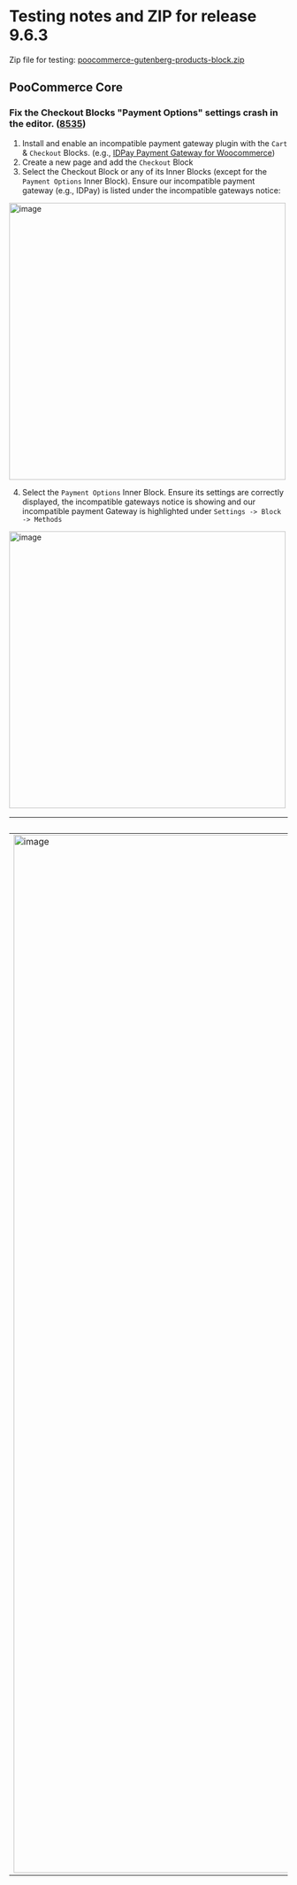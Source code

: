 # Testing notes and ZIP for release 9.6.3

Zip file for testing: [poocommerce-gutenberg-products-block.zip](https://github.com/poocommerce/poocommerce-blocks/files/10841107/poocommerce-gutenberg-products-block.zip)


## PooCommerce Core

### Fix the Checkout Blocks "Payment Options" settings crash in the editor. ([8535](https://github.com/poocommerce/poocommerce-blocks/pull/8535))

1. Install and enable an incompatible payment gateway plugin with the `Cart` & `Checkout` Blocks. (e.g., [IDPay Payment Gateway for Woocommerce](https://wordpress.org/plugins/woo-idpay-gateway/))
2. Create a new page and add the `Checkout` Block
3. Select the Checkout Block or any of its Inner Blocks (except for the `Payment Options` Inner Block). Ensure our incompatible payment gateway (e.g., IDPay) is listed under the incompatible gateways notice:

<img width="500" alt="image" src="https://user-images.githubusercontent.com/14235870/221174704-1d12e2bc-6c6c-4089-a2d2-a7bedc7f55c3.png">

4. Select the `Payment Options` Inner Block. Ensure its settings are correctly displayed, the incompatible gateways notice is showing and our incompatible payment Gateway is highlighted under `Settings -> Block -> Methods`

<img width="500" alt="image" src="https://user-images.githubusercontent.com/14235870/221178227-e4e12f08-dd88-4aac-824c-3990bde13a89.png">

| Before | After |
| ------ | ----- |
|     <img width="1874" alt="image" src="https://user-images.githubusercontent.com/14235870/221171831-6245b687-a377-4730-92ab-8710360ee060.png">   |    <img width="1208" alt="image" src="https://user-images.githubusercontent.com/14235870/221178227-e4e12f08-dd88-4aac-824c-3990bde13a89.png">   |
